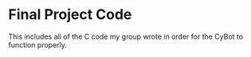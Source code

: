 # Final Project Code
This includes all of the C code my group wrote in order for the CyBot to function properly.
